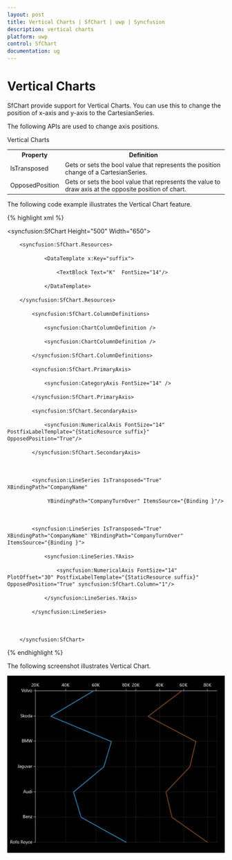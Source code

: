```yaml
---
layout: post
title: Vertical Charts | SfChart | uwp | Syncfusion
description: vertical charts
platform: uwp
control: SfChart
documentation: ug
---
```


# Vertical Charts

SfChart provide support for Vertical Charts. You can use this to change the position of x-axis and y-axis to the CartesianSeries.

The following APIs are used to change axis positions.

Vertical Charts

<table>
<tr>
<th>
Property</th><th>
Definition</th></tr>
<tr>
<td>
IsTransposed</td><td>
Gets or sets the bool value that represents the position change of a CartesianSeries.</td></tr>
<tr>
<td>
OpposedPosition</td><td>
Gets or sets the bool value that represents the value to draw axis at the opposite position of chart.</td></tr>
</table>


The following code example illustrates the Vertical Chart feature.



{% highlight xml %}

<syncfusion:SfChart   Height="500" Width="650">

        <syncfusion:SfChart.Resources>

                <DataTemplate x:Key="suffix">

                    <TextBlock Text="K"  FontSize="14"/>

                </DataTemplate>

        </syncfusion:SfChart.Resources>

            <syncfusion:SfChart.ColumnDefinitions>

                <syncfusion:ChartColumnDefinition />

                <syncfusion:ChartColumnDefinition />

            </syncfusion:SfChart.ColumnDefinitions>

            <syncfusion:SfChart.PrimaryAxis>

                <syncfusion:CategoryAxis FontSize="14" />

            </syncfusion:SfChart.PrimaryAxis>

            <syncfusion:SfChart.SecondaryAxis>

                <syncfusion:NumericalAxis FontSize="14" PostfixLabelTemplate="{StaticResource suffix}" OpposedPosition="True"/>

            </syncfusion:SfChart.SecondaryAxis>



            <syncfusion:LineSeries IsTransposed="True" XBindingPath="CompanyName" 

                 YBindingPath="CompanyTurnOver" ItemsSource="{Binding }"/>



            <syncfusion:LineSeries IsTransposed="True" XBindingPath="CompanyName" YBindingPath="CompanyTurnOver" ItemsSource="{Binding }">

                <syncfusion:LineSeries.YAxis>

                    <syncfusion:NumericalAxis FontSize="14" PlotOffset="30" PostfixLabelTemplate="{StaticResource suffix}" OpposedPosition="True" syncfusion:SfChart.Column="1"/>

                </syncfusion:LineSeries.YAxis>

            </syncfusion:LineSeries>



        </syncfusion:SfChart>

{% endhighlight %}

The following screenshot illustrates Vertical Chart.

![C:/Users/rachel/Desktop/wpf/sshot-82.png](Vertical-Charts_images/Vertical-Charts_img1.png)



